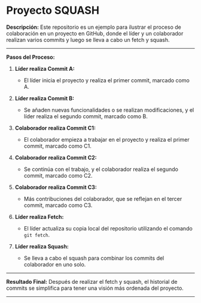 # Proyecto SQUASH

**Descripción:**
Este repositorio es un ejemplo para ilustrar el proceso de colaboración en un proyecto en GitHub, donde el líder y un colaborador realizan varios commits y luego se lleva a cabo un fetch y squash.

---

**Pasos del Proceso:**

1. **Líder realiza Commit A:**
   - El líder inicia el proyecto y realiza el primer commit, marcado como A.

2. **Líder realiza Commit B:**
   - Se añaden nuevas funcionalidades o se realizan modificaciones, y el líder realiza el segundo commit, marcado como B.

3. **Colaborador realiza Commit C1:**
   - El colaborador empieza a trabajar en el proyecto y realiza el primer commit, marcado como C1.

4. **Colaborador realiza Commit C2:**
   - Se continúa con el trabajo, y el colaborador realiza el segundo commit, marcado como C2.

5. **Colaborador realiza Commit C3:**
   - Más contribuciones del colaborador, que se reflejan en el tercer commit, marcado como C3.

6. **Líder realiza Fetch:**
   - El líder actualiza su copia local del repositorio utilizando el comando `git fetch`.

7. **Líder realiza Squash:**
   - Se lleva a cabo el squash para combinar los commits del colaborador en uno solo. 

---

**Resultado Final:**
Después de realizar el fetch y squash, el historial de commits se simplifica para tener una visión más ordenada del proyecto.

---

